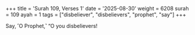 +++
title = 'Surah 109, Verses 1'
date = '2025-08-30'
weight = 6208
surah = 109
ayah = 1
tags = ["disbeliever", "disbelievers", "prophet", "say"]
+++

Say, ˹O Prophet,˺ “O you disbelievers!
